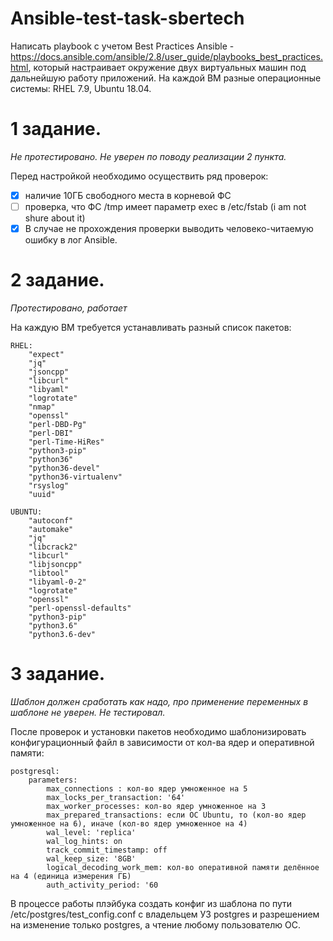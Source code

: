 # Ansible-test-task-sbertech

Написать playbook с учетом Best Practices Ansible - https://docs.ansible.com/ansible/2.8/user_guide/playbooks_best_practices.html, который настраивает окружение двух виртуальных машин под дальнейшую работу приложений.
На каждой ВМ разные операционные системы: RHEL 7.9, Ubuntu 18.04.

# 1 задание. 

*Не протестировано. Не уверен по поводу реализации 2 пункта.*

Перед настройкой необходимо осуществить ряд проверок:

- [x] наличие 10ГБ свободного места в корневой ФС
- [ ] проверка, что ФС /tmp имеет параметр exec в /etc/fstab (i am not shure about it)
- [x] В случае не прохождения проверки выводить человеко-читаемую ошибку в лог Ansible.

# 2 задание.

*Протестировано, работает*

На каждую ВМ требуется устанавливать разный список пакетов:

```
RHEL:
    "expect"
    "jq"
    "jsoncpp"
    "libcurl"
    "libyaml"
    "logrotate"
    "nmap"
    "openssl"
    "perl-DBD-Pg"
    "perl-DBI"
    "perl-Time-HiRes"
    "python3-pip"
    "python36"
    "python36-devel"
    "python36-virtualenv"
    "rsyslog"
    "uuid"
    
UBUNTU:
    "autoconf"
    "automake"
    "jq"
    "libcrack2"
    "libcurl"
    "libjsoncpp"
    "libtool"
    "libyaml-0-2"
    "logrotate"
    "openssl"
    "perl-openssl-defaults"
    "python3-pip"
    "python3.6"
    "python3.6-dev"
```

# 3 задание.

*Шаблон должен сработать как надо, про применение переменных в шаблоне не уверен. Не тестировал.*
      
После проверок и установки пакетов необходимо шаблонизировать конфигурационный файл в зависимости от кол-ва ядер и оперативной памяти:

```
postgresql: 
    parameters: 
        max_connections : кол-во ядер умноженное на 5 
        max_locks_per_transaction: '64' 
        max_worker_processes: кол-во ядер умноженное на 3 
        max_prepared_transactions: если ОС Ubuntu, то (кол-во ядер умноженное на 6), иначе (кол-во ядер умноженное на 4) 
        wal_level: 'replica' 
        wal_log_hints: on 
        track_commit_timestamp: off 
        wal_keep_size: '8GB' 
        logical_decoding_work_mem: кол-во оперативной памяти делённое на 4 (единица измерения ГБ) 
        auth_activity_period: '60
```
В процессе работы плэйбука создать конфиг из шаблона по пути /etc/postgres/test_config.conf с владельцем УЗ postgres и разрешением на изменение только postgres, а чтение любому пользователю ОС.
